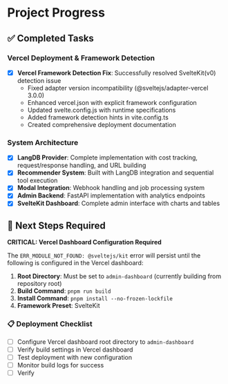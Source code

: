 # Project Progress

## ✅ Completed Tasks

### Vercel Deployment & Framework Detection
- [x] **Vercel Framework Detection Fix**: Successfully resolved SvelteKit(v0) detection issue
  - Fixed adapter version incompatibility (@sveltejs/adapter-vercel 3.0.0)
  - Enhanced vercel.json with explicit framework configuration
  - Updated svelte.config.js with runtime specifications
  - Added framework detection hints in vite.config.ts
  - Created comprehensive deployment documentation

### System Architecture
- [x] **LangDB Provider**: Complete implementation with cost tracking, request/response handling, and URL building
- [x] **Recommender System**: Built with LangDB integration and sequential tool execution
- [x] **Modal Integration**: Webhook handling and job processing system
- [x] **Admin Backend**: FastAPI implementation with analytics endpoints
- [x] **SvelteKit Dashboard**: Complete admin interface with charts and tables

## 🔄 Next Steps Required

**CRITICAL: Vercel Dashboard Configuration Required**

The `ERR_MODULE_NOT_FOUND: @sveltejs/kit` error will persist until the following is configured in the Vercel dashboard:

1. **Root Directory**: Must be set to `admin-dashboard` (currently building from repository root)
2. **Build Command**: `pnpm run build`
3. **Install Command**: `pnpm install --no-frozen-lockfile`
4. **Framework Preset**: SvelteKit

### 📋 Deployment Checklist

- [ ] Configure Vercel dashboard root directory to `admin-dashboard`
- [ ] Verify build settings in Vercel dashboard
- [ ] Test deployment with new configuration
- [ ] Monitor build logs for success
- [ ] Verify
